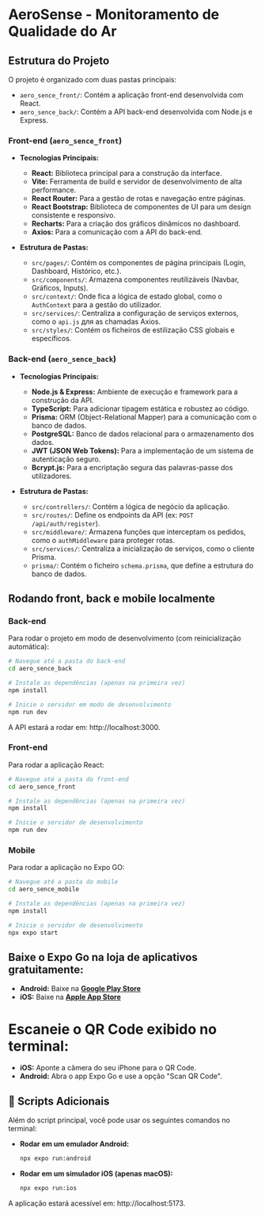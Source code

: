 # AeroSense - Monitoramento de Qualidade do Ar

## Estrutura do Projeto

O projeto é organizado com duas pastas principais:

-   `aero_sence_front/`: Contém a aplicação front-end desenvolvida com React.
-   `aero_sence_back/`: Contém a API back-end desenvolvida com Node.js e Express.

### Front-end (`aero_sence_front`)

-   **Tecnologias Principais:**
    -   **React:** Biblioteca principal para a construção da interface.
    -   **Vite:** Ferramenta de build e servidor de desenvolvimento de alta performance.
    -   **React Router:** Para a gestão de rotas e navegação entre páginas.
    -   **React Bootstrap:** Biblioteca de componentes de UI para um design consistente e responsivo.
    -   **Recharts:** Para a criação dos gráficos dinâmicos no dashboard.
    -   **Axios:** Para a comunicação com a API do back-end.

-   **Estrutura de Pastas:**
    -   `src/pages/`: Contém os componentes de página principais (Login, Dashboard, Histórico, etc.).
    -   `src/components/`: Armazena componentes reutilizáveis (Navbar, Gráficos, Inputs).
    -   `src/context/`: Onde fica a lógica de estado global, como o `AuthContext` para a gestão do utilizador.
    -   `src/services/`: Centraliza a configuração de serviços externos, como o `api.js` для as chamadas Axios.
    -   `src/styles/`: Contém os ficheiros de estilização CSS globais e específicos.

### Back-end (`aero_sence_back`)

-   **Tecnologias Principais:**
    -   **Node.js & Express:** Ambiente de execução e framework para a construção da API.
    -   **TypeScript:** Para adicionar tipagem estática e robustez ao código.
    -   **Prisma:** ORM (Object-Relational Mapper) para a comunicação com o banco de dados.
    -   **PostgreSQL:** Banco de dados relacional para o armazenamento dos dados.
    -   **JWT (JSON Web Tokens):** Para a implementação de um sistema de autenticação seguro.
    -   **Bcrypt.js:** Para a encriptação segura das palavras-passe dos utilizadores.

-   **Estrutura de Pastas:**
    -   `src/controllers/`: Contém a lógica de negócio da aplicação.
    -   `src/routes/`: Define os endpoints da API (ex: `POST /api/auth/register`).
    -   `src/middleware/`: Armazena funções que interceptam os pedidos, como o `authMiddleware` para proteger rotas.
    -   `src/services/`: Centraliza a inicialização de serviços, como o cliente Prisma.
    -   `prisma/`: Contém o ficheiro `schema.prisma`, que define a estrutura do banco de dados.

## Rodando front, back e mobile localmente

### Back-end
Para rodar o projeto em modo de desenvolvimento (com reinicialização automática):

```bash
# Navegue até a pasta do back-end
cd aero_sence_back

# Instale as dependências (apenas na primeira vez)
npm install

# Inicie o servidor em modo de desenvolvimento
npm run dev
```

A API estará a rodar em: http://localhost:3000.


### Front-end
Para rodar a aplicação React:

```bash
# Navegue até a pasta do front-end
cd aero_sence_front

# Instale as dependências (apenas na primeira vez)
npm install

# Inicie o servidor de desenvolvimento
npm run dev
```

### Mobile 
Para rodar a aplicação no Expo GO:

```bash
# Navegue até a pasta do mobile
cd aero_sence_mobile

# Instale as dependências (apenas na primeira vez)
npm install

# Inicie o servidor de desenvolvimento
npx expo start
```
## Baixe o Expo Go na loja de aplicativos gratuitamente: 
- **Android:** Baixe na [**Google Play Store**](https://play.google.com/store/apps/details?id=host.exp.exponent)
- **iOS:** Baixe na [**Apple App Store**](https://apps.apple.com/us/app/expo-go/id982107779)

# Escaneie o QR Code exibido no terminal:
- **iOS:** Aponte a câmera do seu iPhone para o QR Code.
- **Android:** Abra o app Expo Go e use a opção "Scan QR Code".

## 📜 Scripts Adicionais

Além do script principal, você pode usar os seguintes comandos no terminal:

* **Rodar em um emulador Android:**
    ```bash
    npx expo run:android
    ```

* **Rodar em um simulador iOS (apenas macOS):**
    ```bash
    npx expo run:ios
    ```



A aplicação estará acessível em: http://localhost:5173.
